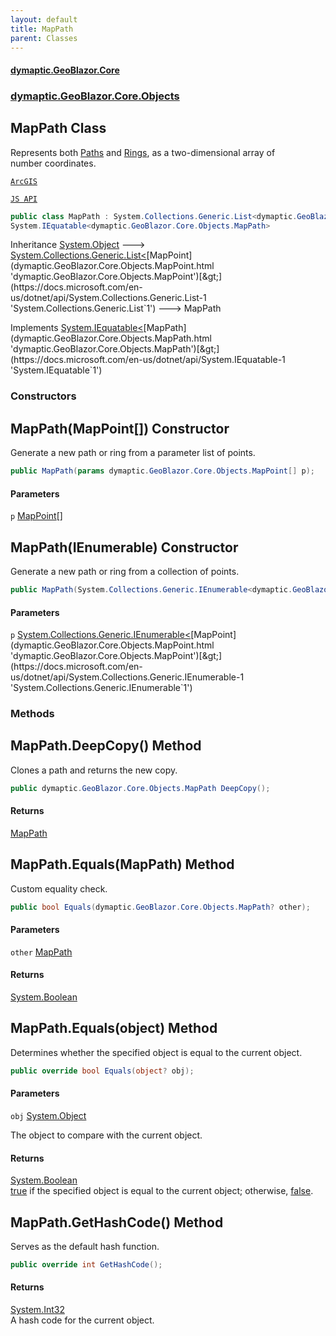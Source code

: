 ```yaml
---
layout: default
title: MapPath
parent: Classes
---
```

#### [dymaptic.GeoBlazor.Core](index.html 'index')
### [dymaptic.GeoBlazor.Core.Objects](index.html#dymaptic.GeoBlazor.Core.Objects 'dymaptic.GeoBlazor.Core.Objects')

## MapPath Class

Represents both [Paths](dymaptic.GeoBlazor.Core.Components.Geometries.PolyLine.html#dymaptic.GeoBlazor.Core.Components.Geometries.PolyLine.Paths 'dymaptic.GeoBlazor.Core.Components.Geometries.PolyLine.Paths') and [Rings](dymaptic.GeoBlazor.Core.Components.Geometries.Polygon.html#dymaptic.GeoBlazor.Core.Components.Geometries.Polygon.Rings 'dymaptic.GeoBlazor.Core.Components.Geometries.Polygon.Rings'), as a two-dimensional array of  
number coordinates.  
<a target="_blank" href="https://developers.arcgis.com/javascript/latest/api-reference/esri-geometry-Polyline.html#paths">  
    ArcGIS  
    JS API  
</a>

```csharp
public class MapPath : System.Collections.Generic.List<dymaptic.GeoBlazor.Core.Objects.MapPoint>,
System.IEquatable<dymaptic.GeoBlazor.Core.Objects.MapPath>
```

Inheritance [System.Object](https://docs.microsoft.com/en-us/dotnet/api/System.Object 'System.Object') &#129106; [System.Collections.Generic.List&lt;](https://docs.microsoft.com/en-us/dotnet/api/System.Collections.Generic.List-1 'System.Collections.Generic.List`1')[MapPoint](dymaptic.GeoBlazor.Core.Objects.MapPoint.html 'dymaptic.GeoBlazor.Core.Objects.MapPoint')[&gt;](https://docs.microsoft.com/en-us/dotnet/api/System.Collections.Generic.List-1 'System.Collections.Generic.List`1') &#129106; MapPath

Implements [System.IEquatable&lt;](https://docs.microsoft.com/en-us/dotnet/api/System.IEquatable-1 'System.IEquatable`1')[MapPath](dymaptic.GeoBlazor.Core.Objects.MapPath.html 'dymaptic.GeoBlazor.Core.Objects.MapPath')[&gt;](https://docs.microsoft.com/en-us/dotnet/api/System.IEquatable-1 'System.IEquatable`1')
### Constructors

<a name='dymaptic.GeoBlazor.Core.Objects.MapPath.MapPath(dymaptic.GeoBlazor.Core.Objects.MapPoint[])'></a>

## MapPath(MapPoint[]) Constructor

Generate a new path or ring from a parameter list of points.

```csharp
public MapPath(params dymaptic.GeoBlazor.Core.Objects.MapPoint[] p);
```
#### Parameters

<a name='dymaptic.GeoBlazor.Core.Objects.MapPath.MapPath(dymaptic.GeoBlazor.Core.Objects.MapPoint[]).p'></a>

`p` [MapPoint](dymaptic.GeoBlazor.Core.Objects.MapPoint.html 'dymaptic.GeoBlazor.Core.Objects.MapPoint')[[]](https://docs.microsoft.com/en-us/dotnet/api/System.Array 'System.Array')

<a name='dymaptic.GeoBlazor.Core.Objects.MapPath.MapPath(System.Collections.Generic.IEnumerable_dymaptic.GeoBlazor.Core.Objects.MapPoint_)'></a>

## MapPath(IEnumerable<MapPoint>) Constructor

Generate a new path or ring from a collection of points.

```csharp
public MapPath(System.Collections.Generic.IEnumerable<dymaptic.GeoBlazor.Core.Objects.MapPoint> p);
```
#### Parameters

<a name='dymaptic.GeoBlazor.Core.Objects.MapPath.MapPath(System.Collections.Generic.IEnumerable_dymaptic.GeoBlazor.Core.Objects.MapPoint_).p'></a>

`p` [System.Collections.Generic.IEnumerable&lt;](https://docs.microsoft.com/en-us/dotnet/api/System.Collections.Generic.IEnumerable-1 'System.Collections.Generic.IEnumerable`1')[MapPoint](dymaptic.GeoBlazor.Core.Objects.MapPoint.html 'dymaptic.GeoBlazor.Core.Objects.MapPoint')[&gt;](https://docs.microsoft.com/en-us/dotnet/api/System.Collections.Generic.IEnumerable-1 'System.Collections.Generic.IEnumerable`1')
### Methods

<a name='dymaptic.GeoBlazor.Core.Objects.MapPath.DeepCopy()'></a>

## MapPath.DeepCopy() Method

Clones a path and returns the new copy.

```csharp
public dymaptic.GeoBlazor.Core.Objects.MapPath DeepCopy();
```

#### Returns
[MapPath](dymaptic.GeoBlazor.Core.Objects.MapPath.html 'dymaptic.GeoBlazor.Core.Objects.MapPath')

<a name='dymaptic.GeoBlazor.Core.Objects.MapPath.Equals(dymaptic.GeoBlazor.Core.Objects.MapPath)'></a>

## MapPath.Equals(MapPath) Method

Custom equality check.

```csharp
public bool Equals(dymaptic.GeoBlazor.Core.Objects.MapPath? other);
```
#### Parameters

<a name='dymaptic.GeoBlazor.Core.Objects.MapPath.Equals(dymaptic.GeoBlazor.Core.Objects.MapPath).other'></a>

`other` [MapPath](dymaptic.GeoBlazor.Core.Objects.MapPath.html 'dymaptic.GeoBlazor.Core.Objects.MapPath')

#### Returns
[System.Boolean](https://docs.microsoft.com/en-us/dotnet/api/System.Boolean 'System.Boolean')

<a name='dymaptic.GeoBlazor.Core.Objects.MapPath.Equals(object)'></a>

## MapPath.Equals(object) Method

Determines whether the specified object is equal to the current object.

```csharp
public override bool Equals(object? obj);
```
#### Parameters

<a name='dymaptic.GeoBlazor.Core.Objects.MapPath.Equals(object).obj'></a>

`obj` [System.Object](https://docs.microsoft.com/en-us/dotnet/api/System.Object 'System.Object')

The object to compare with the current object.

#### Returns
[System.Boolean](https://docs.microsoft.com/en-us/dotnet/api/System.Boolean 'System.Boolean')  
[true](https://docs.microsoft.com/en-us/dotnet/csharp/language-reference/builtin-types/bool 'https://docs.microsoft.com/en-us/dotnet/csharp/language-reference/builtin-types/bool') if the specified object  is equal to the current object; otherwise, [false](https://docs.microsoft.com/en-us/dotnet/csharp/language-reference/builtin-types/bool 'https://docs.microsoft.com/en-us/dotnet/csharp/language-reference/builtin-types/bool').

<a name='dymaptic.GeoBlazor.Core.Objects.MapPath.GetHashCode()'></a>

## MapPath.GetHashCode() Method

Serves as the default hash function.

```csharp
public override int GetHashCode();
```

#### Returns
[System.Int32](https://docs.microsoft.com/en-us/dotnet/api/System.Int32 'System.Int32')  
A hash code for the current object.
